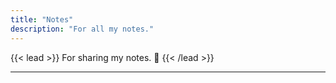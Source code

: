 ```yaml
---
title: "Notes"
description: "For all my notes."
---
```


{{< lead >}}
For sharing my notes. :calendar:
{{< /lead >}}

---